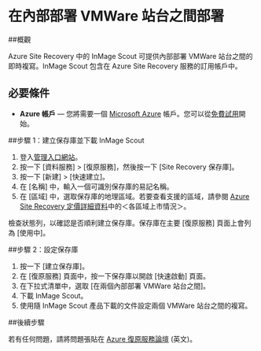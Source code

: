 <properties 
	pageTitle="在內部部署 VMWare 站台之間部署" 
	description="Azure Site Recovery 中的 InMage Scout 可處理內部部署 VMWare 站台之間的複寫、容錯移轉和復原作業。" 
	services="site-recovery" 
	documentationCenter="" 
	authors="rayne-wiselman" 
	manager="jwhit" 
	editor=""/>

<tags 
	ms.service="site-recovery" 
	ms.workload="backup-recovery" 
	ms.tgt_pltfrm="na" 
	ms.devlang="na" 
	ms.topic="article" 
	ms.date="05/29/2015" 
	ms.author="raynew"/>


# 在內部部署 VMWare 站台之間部署


##概觀

Azure Site Recovery 中的 InMage Scout 可提供內部部署 VMWare 站台之間的即時複寫。InMage Scout 包含在 Azure Site Recovery 服務的訂用帳戶中。


## 必要條件

- **Azure 帳戶** — 您將需要一個 [Microsoft Azure](http://azure.microsoft.com/) 帳戶。您可以從[免費試用](pricing/free-trial/)開始。


##步驟 1：建立保存庫並下載 InMage Scout

1. 登入[管理入口網站](https://portal.azure.com)。
2. 按一下 [資料服務] > [復原服務]，然後按一下 [Site Recovery 保存庫]。
3. 按一下 [新建] > [快速建立]。
4. 在 [名稱] 中，輸入一個可識別保存庫的易記名稱。
5. 在 [區域] 中，選取保存庫的地理區域。若要查看支援的區域，請參閱 [Azure Site Recovery 定價詳細資料](pricing/details/site-recovery/)中的＜各區域上市情況＞。

<P>檢查狀態列，以確認是否順利建立保存庫。保存庫在主要 [復原服務] 頁面上會列為 [使用中]<b></b>。</P>

##步驟 2：設定保存庫

1. 按一下 [建立保存庫]。
2. 在 [復原服務] 頁面中，按一下保存庫以開啟 [快速啟動] 頁面。
3. 在下拉式清單中，選取 [在兩個內部部署 VMWare 站台之間]。
4. 下載 InMage Scout。
5. 使用隨 InMage Scout 產品下載的文件設定兩個 VMWare 站台之間的複寫。


##後續步驟

若有任何問題，請將問題張貼在 [Azure 復原服務論壇](https://social.msdn.microsoft.com/forums/azure/home?forum=hypervrecovmgr) (英文)。

<!---HONumber=July15_HO2-->
